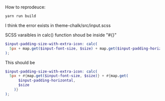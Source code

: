 How to reprodeuce:

```bash
yarn run build
```

I think the error exists in theme-chalk/src/input.scss

SCSS varaibles in calc() function shoud be inside "#{}"

```scss
$input-padding-size-with-extra-icon: calc(
  5px + map.get($input-font-size, $size) + map.get($input-padding-horizontal, $size)
);
```

This should be

```scss
$input-padding-size-with-extra-icon: calc(
  5px + #{map.get($input-font-size, $size)} + #{map.get(
      $input-padding-horizontal,
      $size
    )}
);
```
